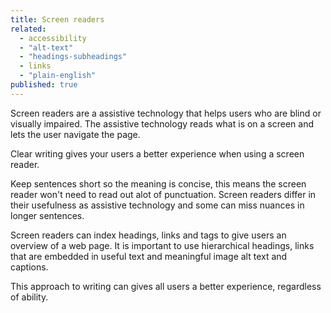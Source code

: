 ```yaml
---
title: Screen readers
related: 
  - accessibility
  - "alt-text"
  - "headings-subheadings"
  - links
  - "plain-english"
published: true
---
```


Screen readers are a assistive technology that helps users who are blind or visually impaired. The assistive technology reads what is on a screen and lets the user navigate the page.

Clear writing gives your users a better experience when using a screen reader.

Keep sentences short so the meaning is concise, this means the screen reader won't need to read out alot of punctuation. Screen readers differ in their usefulness as assistive technology and some can miss nuances in longer sentences.

Screen readers can index headings, links and tags to give users an overview of a web page. It is important to use hierarchical headings, links that are embedded in useful text and meaningful image alt text and captions.

This approach to writing can gives all users a better experience, regardless of ability.